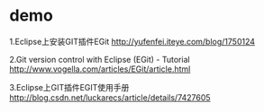 demo
====

1.Eclipse上安装GIT插件EGit
http://yufenfei.iteye.com/blog/1750124

2.Git version control with Eclipse (EGit) - Tutorial 
http://www.vogella.com/articles/EGit/article.html

3.Eclipse上GIT插件EGIT使用手册
http://blog.csdn.net/luckarecs/article/details/7427605
